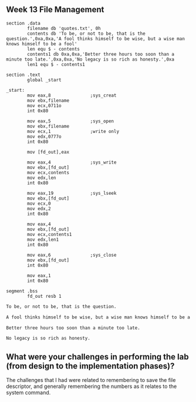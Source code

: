 
## Week 13 File Management

```assembly
section .data
        filename db 'quotes.txt', 0h
        contents db 'To be, or not to be, that is the question.',0xa,0xa,'A fool thinks himself to be wise, but a wise man knows himself to be a fool'
        len equ $ - contents
        contents1 db 0xa,0xa,'Better three hours too soon than a minute too late.',0xa,0xa,'No legacy is so rich as honesty.',0xa
        len1 equ $ - contents1

section .text
        global _start

_start:
        mov eax,8               ;sys_creat
        mov ebx,filename
        mov ecx,0711o
        int 0x80

        mov eax,5               ;sys_open
        mov ebx,filename
        mov ecx,1               ;write only
        mov edx,0777o
        int 0x80

        mov [fd_out],eax

        mov eax,4               ;sys_write
        mov ebx,[fd_out]
        mov ecx,contents
        mov edx,len
        int 0x80

        mov eax,19              ;sys_lseek
        mov ebx,[fd_out]
        mov ecx,0
        mov edx,2
        int 0x80

        mov eax,4
        mov ebx,[fd_out]
        mov ecx,contents1
        mov edx,len1
        int 0x80        

        mov eax,6               ;sys_close
        mov ebx,[fd_out]
        int 0x80

        mov eax,1
        int 0x80

segment .bss
        fd_out resb 1
```
```txt
To be, or not to be, that is the question.

A fool thinks himself to be wise, but a wise man knows himself to be a fool

Better three hours too soon than a minute too late.

No legacy is so rich as honesty.
```
## What were your challenges in performing the lab (from design to the implementation phases)?
The challenges that I had were related to remembering to save the file descriptor, and generally remembering the numbers as it relates to the system command.
